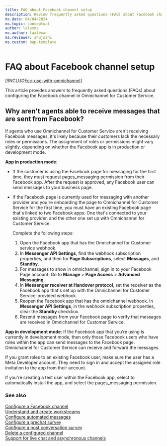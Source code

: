 ```yaml
---
title: FAQ about Facebook channel setup
description: Review frequently asked questions (FAQ) about Facebook channel configuration in Omnichannel for Customer Service.
ms.date: 04/04/2024
ms.topic: conceptual
author: lalexms
ms.author: laalexan
ms.reviewer: shujoshi
ms.custom: bap-template
---
```


# FAQ about Facebook channel setup

[!INCLUDE[cc-use-with-omnichannel](../../includes/cc-use-with-omnichannel.md)]

This article provides answers to frequently asked questions (FAQs) about configuring the Facebook channel in Omnichannel for Customer Service.

## Why aren't agents able to receive messages that are sent from Facebook? 

If agents who use Omnichannel for Customer Service aren't receiving Facebook messages, it's likely because their customers lack the necessary roles or permissions. The assignment of roles or permissions might vary slightly, depending on whether the Facebook app is in production or development mode. 

**App in production mode**: 
- If the customer is using the Facebook page for messaging for the first time, they must request pages_messaging permission from their Facebook app. After the request is approved, any Facebook user can send messages to your business page.

- If the Facebook page is currently used for messaging with another provider and you're onboarding the page to Omnichannel for Customer Service for the first time, you must have an existing Facebook page that's linked to two Facebook apps: One that's connected to your existing provider, and the other one set up with Omnichannel for Customer Service.<br>

  Complete the following steps:
  1. Open the Facebook app that has the Omnichannel for Customer service webhook.
  1. In **Messenger API Settings**, find the webhook subscription properties, and then for **Page Subscriptions**, select **Messages**, and **Standby**.
  1. For messages to show in omnichannel, sign in to your Facebook Page account: Go to **Manage** > **Page Access** > **Advanced Messaging**.
  1. In **Messenger receiver at Handover protocol**, set the receiver as the Facebook app that's set up with the Omnichannel for Customer Service-provided webhook.
  1. Reopen the Facebook app that has the omnichannel webhook. In **Messenger API Settings**, in the webhook subscription properties, clear the **Standby** checkbox.
  1. Resend messages from your Facebook page to verify that messages are received in Omnichannel for Customer Service.


**App in development mode**: If the Facebook app that you’re using is currently in development mode, then only those Facebook users who have roles within the app can send messages to the Facebook page. Omnichannel for Customer Service can receive and forward the messages. 

If you grant roles to an existing Facebook user, make sure the user has a Meta Developer account. They need to sign in and accept the assigned role invitation to the app from their account. 

If you're creating a test user within the Facebook app, select to automatically install the app, and select the pages_messaging permission.​

### See also

[Configure a Facebook channel](configure-facebook-channel.md)<br>
[Understand and create workstreams](create-workstreams.md)<br>
[Configure automated messages](configure-automated-message.md)<br>
[Configure a prechat survey](configure-pre-chat-survey.md)<br>
[Configure a post conversation survey](configure-post-conversation-survey.md)<br>
[Delete a configured channel](delete-channel.md)<br>
[Support for live chat and asynchronous channels](card-support-in-channels.md)
